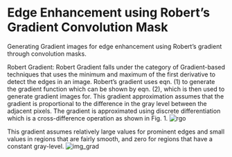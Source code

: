 # Edge Enhancement using Robert’s Gradient Convolution Mask
Generating Gradient images for edge enhancement using Robert’s gradient through convolution masks.

Robert Gradient: Robert Gradient falls under the category of Gradient-based techniques that uses the minimum and maximum of the first derivative to detect the edges in an image. Robert’s gradient uses eqn. (1) to generate the gradient function which can be shown by eqn. (2), which is then used to generate gradient images for. This gradient approximation assumes that the gradient is proportional to the difference in the gray level between the adjacent pixels. The gradient is approximated using discrete differentiation which is a cross-difference operation as shown in Fig. 1.
![rgo](https://user-images.githubusercontent.com/32479901/128588625-b0cf0307-9957-47d3-be36-504a4f8c32d3.jpg)


This gradient assumes relatively large values for prominent edges and small values in regions that are fairly smooth, and zero for regions that have a constant gray-level.
![img_grad](https://user-images.githubusercontent.com/32479901/128588631-63b1500e-cfc4-4dba-ab69-3524b04b696c.JPG)
